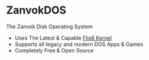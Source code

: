 # ZanvokDOS
The Zanvok Disk Operating System
* Uses The Latest & Capable [Flix6 Kernel](https://github.com/zanvok-corporation/flix6)
* Supports all legacy and modern DOS Apps & Games
* Completely Free & Open Source
